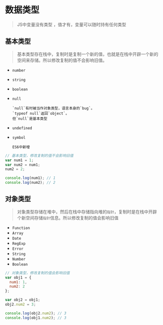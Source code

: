 # 数据类型
> JS中变量没有类型 ，值才有，变量可以随时持有任何类型

## 基本类型
> 基本类型存在栈中，复制时是复制一个新的值，也就是在栈中开辟一个新的空间来存储。所以修改复制的值不会影响旧值。

+ `number`
+ `string`
+ `boolean`
+ `null`
  
      `null`有时被当作对象类型，语言本身的`bug`。
      `typeof null`返回`object`。
      但`null`是基本类型
+ `undefined`
+ `symbol`
  
      ES6中新增

```javascript
// 基本类型，修改复制的值不会影响旧值
var num1 = 1;
var num2 = num1;
num2 = 2;

console.log(num1); // 1
console.log(num2); // 2
```

## 对象类型
> 对象类型存储在堆中，然后在栈中存储指向堆的`指针`，复制时是在栈中开辟个新空间存储`指针`信息。所以修改复制的值会影响旧值

+ `Function`
+ `Array`
+ `Date`
+ `RegExp`
+ `Error`
+ `String`
+ `Number`
+ `Boolean`

```javascript
// 对象类型，修改复制的值会影响旧值
var obj1 = {
  num1: 1,
  num2: 2
};

var obj2 = obj1;
obj2.num2 = 3;

console.log(obj2.num2); // 3
console.log(obj1.num2); // 3
```


